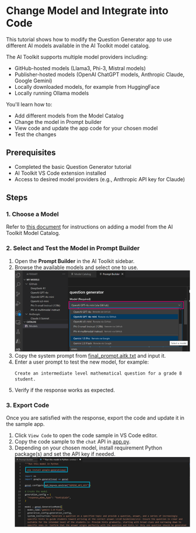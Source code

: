 # Change Model and Integrate into Code

This tutorial shows how to modify the Question Generator app to use different AI models available in the AI Toolkit model catalog.

The AI Toolkit supports multiple model providers including:
- GitHub-hosted models (Llama3, Phi-3, Mistral models)
- Publisher-hosted models (OpenAI ChatGPT models, Anthropic Claude, Google Gemini)
- Locally downloaded models, for example from HuggingFace
- Locally running Ollama models

You'll learn how to:
- Add different models from the Model Catalog
- Change the model in Prompt builder
- View code and update the app code for your chosen model
- Test the changes

## Prerequisites
- Completed the basic Question Generator tutorial
- AI Toolkit VS Code extension installed
- Access to desired model providers (e.g., Anthropic API key for Claude)

## Steps

### 1. Choose a Model
Refer to [this document](https://code.visualstudio.com/docs/intelligentapps/models) for instructions on adding a model from the AI Toolkit Model Catalog.

### 2. Select and Test the Model in Prompt Builder
1. Open the **Prompt Builder** in the AI Toolkit sidebar.
2. Browse the available models and select one to use.
![select-model](./images/prompt-builder-select-model.png)
3. Copy the system prompt from [final_prompt.aitk.txt](./final_prompt.aitk.txt) and input it.
4. Enter a user prompt to test the new model, for example:
    ```text
    Create an intermediate level mathematical question for a grade 8 student.
    ```
5. Verify if the response works as expected.

### 3. Export Code
Once you are satisfied with the response, export the code and update it in the sample app.
1. Click `View Code` to open the code sample in VS Code editor.
2. Copy the code sample to the `chat` API in [app.py](app.py).
3. Depending on your chosen model, install requirement Python package(s) and set the API key if needed.
![change-model](./images/gemini-code.png)

